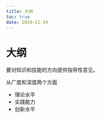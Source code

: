 ```yaml
---
title: 大纲
toc: true
date: 2019-11-29
---
```

# 大纲

要对知识和技能的方向提供指导性意见。

从广度和深度两个方面

- 理论水平
- 实践能力
- 创新水平
